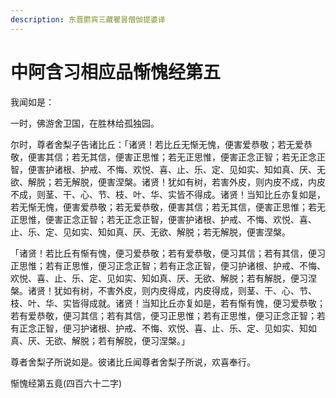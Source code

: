 ```yaml
---
description: 东晋罽宾三藏瞿昙僧伽提婆译
---
```


# 中阿含习相应品惭愧经第五

我闻如是：

一时，佛游舍卫国，在胜林给孤独园。

尔时，尊者舍梨子告诸比丘：「诸贤！若比丘无惭无愧，便害爱恭敬；若无爱恭敬，便害其信；若无其信，便害正思惟；若无正思惟，便害正念正智；若无正念正智，便害护诸根、护戒、不悔、欢悦、喜、止、乐、定、见如实、知如真、厌、无欲、解脱；若无解脱，便害涅槃。诸贤！犹如有树，若害外皮，则内皮不成，内皮不成，则茎、干、心、节、枝、叶、华、实皆不得成。诸贤！当知比丘亦复如是，若无惭无愧，便害爱恭敬；若无爱恭敬，便害其信；若无其信，便害正思惟；若无正思惟，便害正念正智；若无正念正智，便害护诸根、护戒、不悔、欢悦、喜、止、乐、定、见如实、知如真、厌、无欲、解脱；若无解脱，便害涅槃。

「诸贤！若比丘有惭有愧，便习爱恭敬；若有爱恭敬，便习其信；若有其信，便习正思惟；若有正思惟，便习正念正智；若有正念正智，便习护诸根、护戒、不悔、欢悦、喜、止、乐、定、见如实、知如真、厌、无欲、解脱；若有解脱，便习涅槃。诸贤！犹如有树，不害外皮，则内皮得成，内皮得成，则茎、干、心、节、枝、叶、华、实皆得成就。诸贤！当知比丘亦复如是，若有惭有愧，便习爱恭敬；若有爱恭敬，便习其信；若有其信，便习正思惟；若有正思惟，便习正念正智；若有正念正智，便习护诸根、护戒、不悔、欢悦、喜、止、乐、定、见如实、知如真、厌、无欲、解脱；若有解脱，便习涅槃。」

尊者舍梨子所说如是。彼诸比丘闻尊者舍梨子所说，欢喜奉行。

惭愧经第五竟(四百六十二字)
